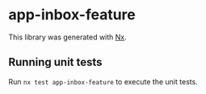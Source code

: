 # app-inbox-feature

This library was generated with [Nx](https://nx.dev).

## Running unit tests

Run `nx test app-inbox-feature` to execute the unit tests.
